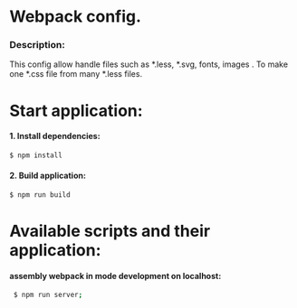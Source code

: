 # Webpack config.
### Description:
This config allow handle files such as *.less, *.svg, fonts, images . To make one *.css file from many *.less files.

# Start application:

#### 1. Install dependencies:
```sh
$ npm install
```

#### 2. Build application:
```sh
$ npm run build
```

# Available scripts and their application:

#### assembly webpack in mode development on localhost:

```sh
 $ npm run server;
```
